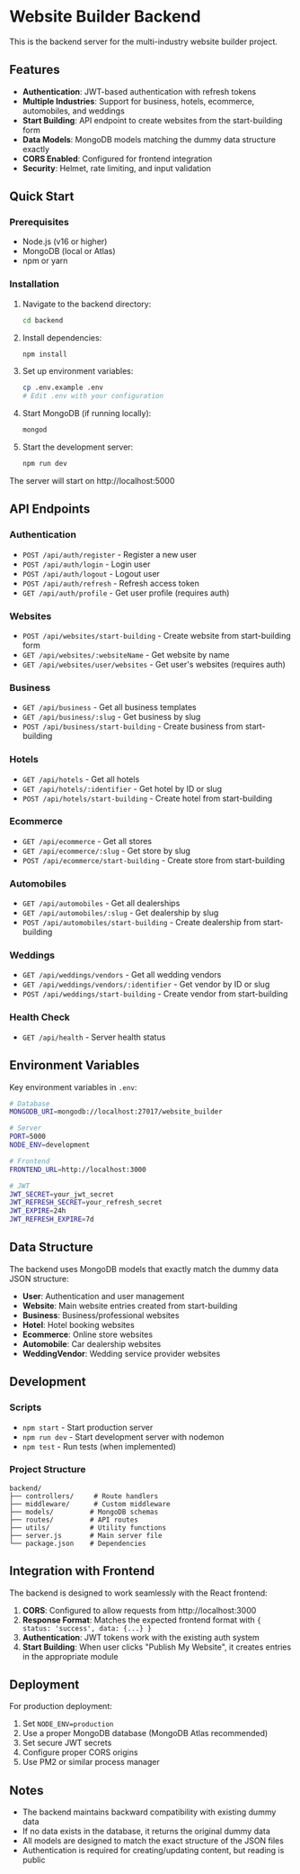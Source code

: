 # Website Builder Backend

This is the backend server for the multi-industry website builder project.

## Features

- **Authentication**: JWT-based authentication with refresh tokens
- **Multiple Industries**: Support for business, hotels, ecommerce, automobiles, and weddings
- **Start Building**: API endpoint to create websites from the start-building form
- **Data Models**: MongoDB models matching the dummy data structure exactly
- **CORS Enabled**: Configured for frontend integration
- **Security**: Helmet, rate limiting, and input validation

## Quick Start

### Prerequisites

- Node.js (v16 or higher)
- MongoDB (local or Atlas)
- npm or yarn

### Installation

1. Navigate to the backend directory:
   ```bash
   cd backend
   ```

2. Install dependencies:
   ```bash
   npm install
   ```

3. Set up environment variables:
   ```bash
   cp .env.example .env
   # Edit .env with your configuration
   ```

4. Start MongoDB (if running locally):
   ```bash
   mongod
   ```

5. Start the development server:
   ```bash
   npm run dev
   ```

The server will start on http://localhost:5000

## API Endpoints

### Authentication
- `POST /api/auth/register` - Register a new user
- `POST /api/auth/login` - Login user
- `POST /api/auth/logout` - Logout user
- `POST /api/auth/refresh` - Refresh access token
- `GET /api/auth/profile` - Get user profile (requires auth)

### Websites
- `POST /api/websites/start-building` - Create website from start-building form
- `GET /api/websites/:websiteName` - Get website by name
- `GET /api/websites/user/websites` - Get user's websites (requires auth)

### Business
- `GET /api/business` - Get all business templates
- `GET /api/business/:slug` - Get business by slug
- `POST /api/business/start-building` - Create business from start-building

### Hotels
- `GET /api/hotels` - Get all hotels
- `GET /api/hotels/:identifier` - Get hotel by ID or slug
- `POST /api/hotels/start-building` - Create hotel from start-building

### Ecommerce
- `GET /api/ecommerce` - Get all stores
- `GET /api/ecommerce/:slug` - Get store by slug
- `POST /api/ecommerce/start-building` - Create store from start-building

### Automobiles
- `GET /api/automobiles` - Get all dealerships
- `GET /api/automobiles/:slug` - Get dealership by slug
- `POST /api/automobiles/start-building` - Create dealership from start-building

### Weddings
- `GET /api/weddings/vendors` - Get all wedding vendors
- `GET /api/weddings/vendors/:identifier` - Get vendor by ID or slug
- `POST /api/weddings/start-building` - Create vendor from start-building

### Health Check
- `GET /api/health` - Server health status

## Environment Variables

Key environment variables in `.env`:

```bash
# Database
MONGODB_URI=mongodb://localhost:27017/website_builder

# Server
PORT=5000
NODE_ENV=development

# Frontend
FRONTEND_URL=http://localhost:3000

# JWT
JWT_SECRET=your_jwt_secret
JWT_REFRESH_SECRET=your_refresh_secret
JWT_EXPIRE=24h
JWT_REFRESH_EXPIRE=7d
```

## Data Structure

The backend uses MongoDB models that exactly match the dummy data JSON structure:

- **User**: Authentication and user management
- **Website**: Main website entries created from start-building
- **Business**: Business/professional websites
- **Hotel**: Hotel booking websites
- **Ecommerce**: Online store websites
- **Automobile**: Car dealership websites
- **WeddingVendor**: Wedding service provider websites

## Development

### Scripts

- `npm start` - Start production server
- `npm run dev` - Start development server with nodemon
- `npm test` - Run tests (when implemented)

### Project Structure

```
backend/
├── controllers/     # Route handlers
├── middleware/      # Custom middleware
├── models/         # MongoDB schemas
├── routes/         # API routes
├── utils/          # Utility functions
├── server.js       # Main server file
└── package.json    # Dependencies
```

## Integration with Frontend

The backend is designed to work seamlessly with the React frontend:

1. **CORS**: Configured to allow requests from http://localhost:3000
2. **Response Format**: Matches the expected frontend format with `{ status: 'success', data: {...} }`
3. **Authentication**: JWT tokens work with the existing auth system
4. **Start Building**: When user clicks "Publish My Website", it creates entries in the appropriate module

## Deployment

For production deployment:

1. Set `NODE_ENV=production`
2. Use a proper MongoDB database (MongoDB Atlas recommended)
3. Set secure JWT secrets
4. Configure proper CORS origins
5. Use PM2 or similar process manager

## Notes

- The backend maintains backward compatibility with existing dummy data
- If no data exists in the database, it returns the original dummy data
- All models are designed to match the exact structure of the JSON files
- Authentication is required for creating/updating content, but reading is public
